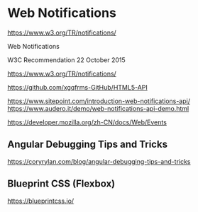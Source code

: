 # Web Notifications  


https://www.w3.org/TR/notifications/  


Web Notifications

W3C Recommendation 22 October 2015



https://www.w3.org/TR/notifications/  





https://github.com/xgqfrms-GitHub/HTML5-API  

https://www.sitepoint.com/introduction-web-notifications-api/  
https://www.audero.it/demo/web-notifications-api-demo.html  



https://developer.mozilla.org/zh-CN/docs/Web/Events  




## Angular Debugging Tips and Tricks  

https://coryrylan.com/blog/angular-debugging-tips-and-tricks


## Blueprint CSS (Flexbox)  

https://blueprintcss.io/  














